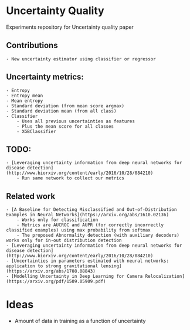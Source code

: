 # Uncertainty Quality

Experiments repository for Uncertainty quality paper

## Contributions
    - New uncertainty estimator using classifier or regressor

## Uncertainty metrics:
    - Entropy
    - Entropy mean
    - Mean entropy
    - Standard deviation (from mean score argmax)
    - Standard deviation mean (from all class)
    - Classifier
        - Uses all previous uncertainties as features
        - Plus the mean score for all classes
        - XGBClassifier


## TODO:
    - [Leveraging uncertainty information from deep neural networks for disease detection](http://www.biorxiv.org/content/early/2016/10/28/084210)
        - Run same network to collect our metrics

## Related work
    - [A Baseline for Detecting Misclassified and Out-of-Distribution Examples in Neural Networks](https://arxiv.org/abs/1610.02136)
        - Works only for classification
        - Metrics are AUCROC and AUPR (for correctly incorrectly classified examples) using max probability from softmax
        - The proposed Abnormality detection (with auxiliary decoders) works only for in-out distribution detection
    - [Leveraging uncertainty information from deep neural networks for disease detection](http://www.biorxiv.org/content/early/2016/10/28/084210)
    - [Uncertainties in parameters estimated with neural networks: application to strong gravitational lensing](https://arxiv.org/abs/1708.08843)
    - [Modelling Uncertainty in Deep Learning for Camera Relocalization](https://arxiv.org/pdf/1509.05909.pdf)


# Ideas

- Amount of data in training as a function of uncertainty
